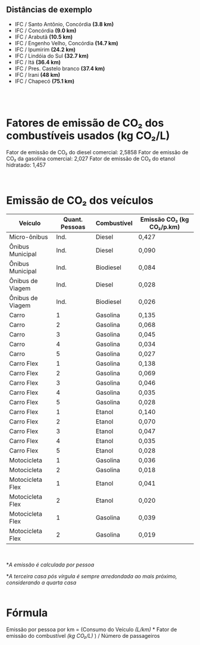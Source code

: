 ## Distâncias de exemplo
- IFC / Santo Antônio, Concórdia  **(3.8 km)**
- IFC / Concórdia  **(9.0 km)**
- IFC / Arabutã  **(10.5 km)**
- IFC / Engenho Velho, Concórdia  **(14.7 km)**
- IFC / Ipumirim  **(24.2 km)**
- IFC / Lindóia do Sul  **(32.7 km)**
- IFC / Itá  **(36.4 km)**
- IFC / Pres. Castelo branco  **(37.4 km)**
- IFC / Irani  **(48 km)**
- IFC / Chapecó  **(75.1 km)**

<br>
<br>

# Fatores de emissão de CO₂ dos combustíveis usados (kg CO₂/L)
Fator de emissão de CO₂ do diesel comercial: 2,5858
Fator de emissão de CO₂ da gasolina comercial: 2,027
Fator de emissão de CO₂ do etanol hidratado: 1,457

<br>

# Emissão de CO₂ dos veículos

| Veículo            | Quant. Pessoas  | Combustível | Emissão CO₂ (kg CO₂/p.km) |
|--------------------|-----------------|-------------|---------------------------|
| Micro-ônibus       | Ind.            | Diesel      | 0,427                     |
| Ônibus Municipal   | Ind.            | Diesel      | 0,090                     |
| Ônibus Municipal   | Ind.            | Biodiesel   | 0,084                     |
| Ônibus de Viagem   | Ind.            | Diesel      | 0,028                     |
| Ônibus de Viagem   | Ind.            | Biodiesel   | 0,026                     |
| Carro              | 1               | Gasolina    | 0,135                     |
| Carro              | 2               | Gasolina    | 0,068                     |
| Carro              | 3               | Gasolina    | 0,045                     |
| Carro              | 4               | Gasolina    | 0,034                     |
| Carro              | 5               | Gasolina    | 0,027                     |
| Carro Flex         | 1               | Gasolina    | 0,138                     |
| Carro Flex         | 2               | Gasolina    | 0,069                     |
| Carro Flex         | 3               | Gasolina    | 0,046                     |
| Carro Flex         | 4               | Gasolina    | 0,035                     |
| Carro Flex         | 5               | Gasolina    | 0,028                     |
| Carro Flex         | 1               | Etanol      | 0,140                     |
| Carro Flex         | 2               | Etanol      | 0,070                     |
| Carro Flex         | 3               | Etanol      | 0,047                     |
| Carro Flex         | 4               | Etanol      | 0,035                     |
| Carro Flex         | 5               | Etanol      | 0,028                     |
| Motocicleta        | 1               | Gasolina    | 0,036                     |
| Motocicleta        | 2               | Gasolina    | 0,018                     |
| Motocicleta Flex   | 1               | Etanol      | 0,041                     |
| Motocicleta Flex   | 2               | Etanol      | 0,020                     |
| Motocicleta Flex   | 1               | Gasolina    | 0,039                     |
| Motocicleta Flex   | 2               | Gasolina    | 0,019                     |

<br>

**A emissão é calculada por pessoa*

**A terceira casa pós vírgula é sempre arredondada ao mais próximo, considerando a quarta casa*
<br>
<br>

# Fórmula
Emissão por pessoa por km = (Consumo do Veículo *(L/km)* * Fator de emissão do combustível *(kg CO₂/L)* ​) / Número de passageiros 